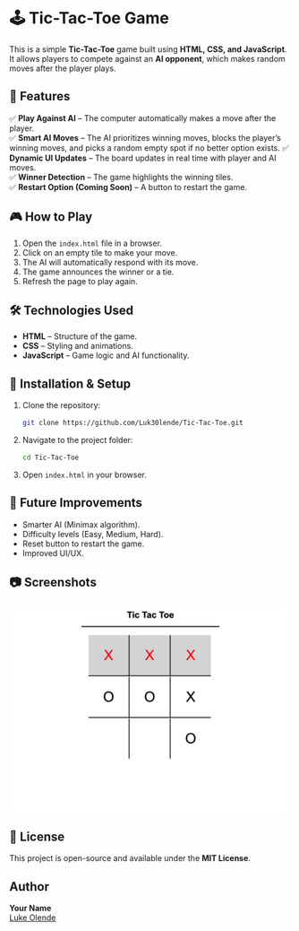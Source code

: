 # 🕹️ Tic-Tac-Toe Game

This is a simple **Tic-Tac-Toe** game built using **HTML, CSS, and JavaScript**. It allows players to compete against an **AI opponent**, which makes random moves after the player plays.

## 🚀 Features

✅ **Play Against AI** – The computer automatically makes a move after the player.  
✅ **Smart AI Moves** – The AI prioritizes winning moves, blocks the player’s winning moves, and picks a random empty spot if no better option exists. 
✅ **Dynamic UI Updates** – The board updates in real time with player and AI moves.  
✅ **Winner Detection** – The game highlights the winning tiles.  
✅ **Restart Option (Coming Soon)** – A button to restart the game.

## 🎮 How to Play

1. Open the `index.html` file in a browser.
2. Click on an empty tile to make your move.
3. The AI will automatically respond with its move.
4. The game announces the winner or a tie.
5. Refresh the page to play again.

## 🛠️ Technologies Used

- **HTML** – Structure of the game.
- **CSS** – Styling and animations.
- **JavaScript** – Game logic and AI functionality.

## 🔧 Installation & Setup

1. Clone the repository:
   ```bash
   git clone https://github.com/Luk30lende/Tic-Tac-Toe.git
   ```
2. Navigate to the project folder:
   ```bash
   cd Tic-Tac-Toe
   ```
3. Open `index.html` in your browser.

## 🤖 Future Improvements

- Smarter AI (Minimax algorithm).
- Difficulty levels (Easy, Medium, Hard).
- Reset button to restart the game.
- Improved UI/UX.

 ## 📷 Screenshots

![Screenshot](TicTacToe.html.png)


## 📜 License

This project is open-source and available under the **MIT License**.

## Author

**Your Name**  
[Luke Olende](https://github.com/Luk30lende)
